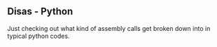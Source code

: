 ## Disas - Python
Just checking out what kind of assembly calls get broken down into in typical
python codes.


